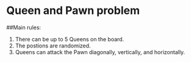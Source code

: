 # Queen and Pawn problem

##Main rules:
  1. There can be up to 5 Queens on the board.
  2. The postions are randomized.
  3. Queens can attack the Pawn diagonally, vertically, and horizontally.

